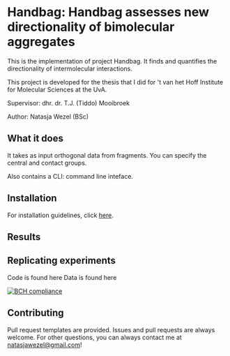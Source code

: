 # Handbag: Handbag assesses new directionality of bimolecular aggregates
This is the implementation of project Handbag. It finds and quantifies the directionality of intermolecular interactions.

This project is developed for the thesis that I did for 't van het Hoff Institute for Molecular Sciences at the UvA.

Supervisor: dhr. dr. T.J. (Tiddo) Mooibroek

Author: Natasja Wezel (BSc)

## What it does
It takes as input orthogonal data from fragments. You can specify the central and contact groups.

Also contains a CLI: command line inteface.

## Installation
For installation guidelines, click [here](INSTALLATION.md).


## Results


## Replicating experiments
Code is found here
Data is found here


[![BCH compliance](https://bettercodehub.com/edge/badge/NatasjaWezel/MasterProject?branch=master)](https://bettercodehub.com/)


## Contributing
Pull request templates are provided. Issues and pull requests are always welcome.
For other questions, you can always contact me at natasjawezel@gmail.com!
